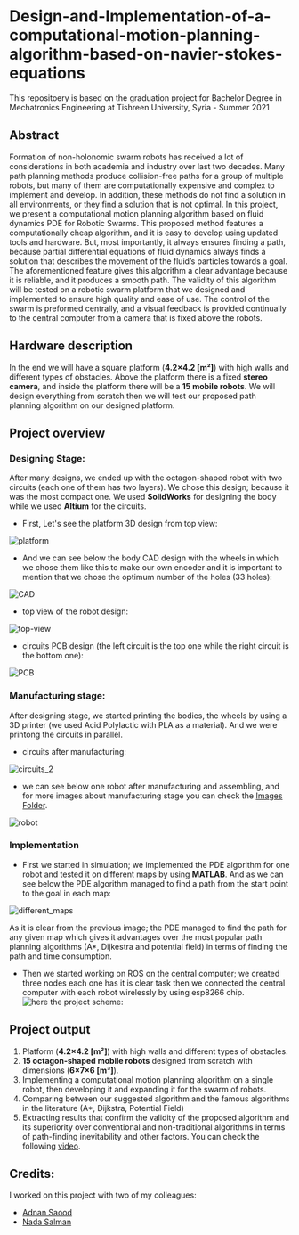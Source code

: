 # Design-and-Implementation-of-a-computational-motion-planning-algorithm-based-on-navier-stokes-equations
This repositoery is based on the graduation project for Bachelor Degree in Mechatronics Engineering at Tishreen University, Syria - Summer 2021

## Abstract
Formation of non-holonomic swarm robots has received a lot of considerations in both academia and
industry over last two decades. Many path planning methods produce collision-free paths for a group of
multiple robots, but many of them are computationally expensive and complex to implement and develop.
In addition, these methods do not find a solution in all environments, or they find a solution that is not
optimal. In this project, we present a computational motion planning algorithm based on fluid dynamics
PDE for Robotic Swarms. This proposed method features a computationally cheap algorithm, and it is
easy to develop using updated tools and hardware. But, most importantly, it always ensures finding a
path, because partial differential equations of fluid dynamics always finds a solution that describes the
movement of the fluid’s particles towards a goal. The aforementioned feature gives this algorithm a clear
advantage because it is reliable, and it produces a smooth path. The validity of this algorithm will be
tested on a robotic swarm platform that we designed and implemented to ensure high quality and ease of
use. The control of the swarm is preformed centrally, and a visual feedback is provided continually to the
central computer from a camera that is fixed above the robots.

## Hardware description
In the end we will have a square platform (**4.2×4.2 [m²]**) with high walls and different types of obstacles. Above the platform there is a fixed **stereo camera**, and inside the platform there will be a **15 mobile robots**. We will design everything from scratch then we will test our proposed path planning algorithm on our designed platform.

## Project overview

### Designing Stage:

After many designs, we ended up with the octagon-shaped robot with two circuits (each one of them has two layers). We chose this design; because it was the most compact one. We used **SolidWorks** for designing the body while we used **Altium** for the circuits.
- First, Let's see the platform 3D design from top view:

![platform](https://github.com/SibaIssa/Design-and-Implementation-of-a-computational-motion-planning-algorithm/blob/main/Images/Platform_3D%20design.png)

- And we can see below the body CAD design with the wheels in which we chose them like this to make our own encoder and it is important to mention that we chose the optimum number of the holes (33 holes):

![CAD](https://github.com/SibaIssa/Design-and-Implementation-of-a-computational-motion-planning-algorithm/blob/main/Images/CAD%20design.png)

- top view of the robot design:

![top-view](https://github.com/SibaIssa/Design-and-Implementation-of-a-computational-motion-planning-algorithm/blob/main/Images/one%20robot_3D%20design_Top%20view.jpg)

- circuits PCB design (the left circuit is the top one while the right circuit is the bottom one):

![PCB](https://github.com/SibaIssa/Design-and-Implementation-of-a-computational-motion-planning-algorithm/blob/main/Images/circuits_PCB%20design.PNG)

### Manufacturing stage:
After designing stage, we started printing the bodies, the wheels by using a 3D printer (we used Acid Polylactic with PLA as a material). And we were printong the circuits in parallel.
- circuits after manufacturing:

![circuits_2](https://github.com/SibaIssa/Design-and-Implementation-of-a-computational-motion-planning-algorithm/blob/main/Images/circuits_real%20life.png)

- we can see below one robot after manufacturing and assembling, and for more images about manufacturing stage you can check the [Images Folder](https://github.com/SibaIssa/Design-and-Implementation-of-a-computational-motion-planning-algorithm/tree/main/Images).

![robot](https://github.com/SibaIssa/Design-and-Implementation-of-a-computational-motion-planning-algorithm/blob/main/Images/one%20robot_after%20assembling.png)

### Implementation
- First we started in simulation; we implemented the PDE algorithm for one robot and tested it on different maps by using **MATLAB**. And as we can see below the PDE algorithm managed to find a path from the start point to the goal in each map:

![different_maps](https://github.com/SibaIssa/Design-and-Implementation-of-a-computational-motion-planning-algorithm/blob/main/Images/PDE%20results%20for%20different%20maps.png)

As it is clear from the previous image; the PDE managed to find the path for any given map which gives it advantages over the most popular path planning algorithms (A*, Dijkestra and potential field) in terms of finding the path and time consumption.

- Then we started working on ROS on the central computer; we created three nodes each one has it is clear task then we connected the central computer with each robot wirelessly by using esp8266 chip.
 ![here the project scheme:](https://github.com/SibaIssa/Design-and-Implementation-of-a-computational-motion-planning-algorithm-based-on-fluid-dynamics-PDE-/blob/main/Images/Project%20scheme.png) 

## Project output
1. Platform (**4.2×4.2 [m²]**) with high walls and different types of obstacles.
2. **15 octagon-shaped mobile robots**  designed from scratch with dimensions (**6×7×6 [m³]**).
3. Implementing a computational motion planning algorithm on a single robot, then developing it and expanding it for the swarm of robots.
4. Comparing between our suggested algorithm and the famous algorithms in the literature (A*, Dijkstra, Potential Field) 
5. Extracting results that confirm the validity of the proposed algorithm and its superiority over conventional and non-traditional algorithms in terms of path-finding inevitability and other factors. You can check the following [video](https://www.dropbox.com/s/yim75ajkh6q3i72/video.mp4?dl=00).

## Credits:
I worked on this project with two of my colleagues:
- [Adnan Saood](https://github.com/adnan-saood)
- [Nada Salman](https://www.linkedin.com/in/nada-s-salman/)
